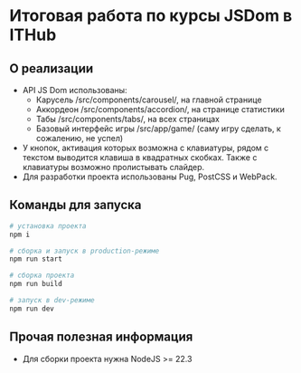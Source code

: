 # Итоговая работа по курсы JSDom в ITHub

## О реализации

- API JS Dom использованы:
  - Карусель /src/components/carousel/, на главной странице
  - Аккордеон /src/components/accordion/, на странице статистики
  - Табы /src/components/tabs/, на всех страницах
  - Базовый интерфейс игры /src/app/game/ (саму игру сделать, к сожалению, не успел)
- У кнопок, активация которых возможна с клавиатуры, рядом с текстом выводится клавиша в квадратных скобках. Также с клавиатуры возможно пролистывать слайдер.
- Для разработки проекта использованы Pug, PostCSS и WebPack.

## Команды для запуска

```bash
# установка проекта
npm i

# сборка и запуск в production-режиме
npm run start 

# сборка проекта
npm run build 

# запуск в dev-режиме
npm run dev
```

## Прочая полезная информация

- Для сборки проекта нужна NodeJS >= 22.3
